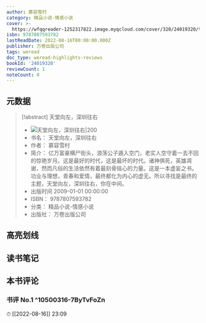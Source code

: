 ```yaml
---
author: 慕容雪村
category: 精品小说-情感小说
cover: >-
  https://wfqqreader-1252317822.image.myqcloud.com/cover/320/24019320/t7_24019320.jpg
isbn: 9787807593782
lastReadDate: 2022-08-16T00:00:00.000Z
publisher: 万卷出版公司
tags: weread
doc_type: weread-highlights-reviews
bookId: '24019320'
reviewCount: 1
noteCount: 0
---
```


## 元数据

> [!abstract] 天堂向左，深圳往右
> - ![ 天堂向左，深圳往右|200](https://wfqqreader-1252317822.image.myqcloud.com/cover/320/24019320/t7_24019320.jpg)
> - 书名： 天堂向左，深圳往右
> - 作者： 慕容雪村
> - 简介： 亿万富豪横尸街头，浪荡公子遁入空门，老实人空守着一去不回的惊艳岁月。这是最好的时代，这是最坏的时代。诸神俱死，英雄凋谢，然而凡俗的生活依然有着最刻骨铭心的力量。这是一本虚妄之书。功业与理想，青春和爱情，最终都化为内心的虚无。所以寻找是最终的主题，天堂向左，深圳往右，你在中间。
> - 出版时间 2009-01-01 00:00:00
> - ISBN： 9787807593782
> - 分类： 精品小说-情感小说
> - 出版社： 万卷出版公司

## 高亮划线

## 读书笔记

## 本书评论

### 书评 No.1  ^10500316-7ByTvFoZn
⏱ [[2022-08-16]]  23:09

